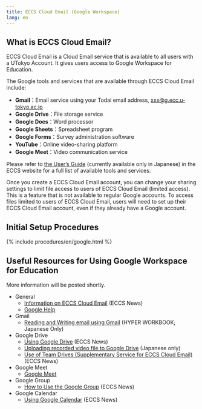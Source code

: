 ```yaml
---
title: ECCS Cloud Email (Google Workspace)
lang: en
---
```


## What is ECCS Cloud Email?

ECCS Cloud Email is a Cloud Email service that is available to all users with a UTokyo Account. It gives users access to Google Workspace for Education.  

The Google tools and services that are available through ECCS Cloud Email include: 

- **Gmail**：Email service using your Todai email address, xxx@g.ecc.u-tokyo.ac.jp
- **Google Drive**：File storage service
- **Google Docs**：Word processor
- **Google Sheets**：Spreadsheet program
- **Google Forms**：Survey administration software
- **YouTube**：Online video-sharing platform
- **Google Meet**：Video communication service

Please refer to [the User’s Guide](https://www.ecc.u-tokyo.ac.jp/announcement/2017/04/26_2495.html) (currently available only in Japanese) in the ECCS website for a full list of available tools and services. 


Once you create a ECCS Cloud Email account, you can change your sharing settings to limit file access to users of ECCS Cloud Email (limited access). This is a feature that is not available to regular Google accounts. To access files limited to users of ECCS Cloud Email, users will need to set up their ECCS Cloud Email account, even if they already have a Google account.

## Initial Setup Procedures

{% include procedures/en/google.html %}

## Useful Resources for Using Google Workspace for Education

More information will be posted shortly. 

- General
    - [Information on ECCS Cloud Email](https://www.ecc.u-tokyo.ac.jp/en/announcement/2016/06/07_2197.html) (ECCS News)
    - [Google Help](https://support.google.com/)
- Gmail
    - [Reading and Writing email using Gmail](https://hwb.ecc.u-tokyo.ac.jp/wp/literacy/email/gmail/) (HYPER WORKBOOK; Japanese Only)
- Google Drive
    - [Using Google Drive](https://www.ecc.u-tokyo.ac.jp/en/announcement/2017/05/17_2530.html) (ECCS News)
    - [Uploading recorded video file to Google Drive](/faculty_members/how/google/share_video) (Japanese only)
    - [Use of Team Drives (Supplementary Service for ECCS Cloud Email)](https://www.ecc.u-tokyo.ac.jp/en/announcement/2018/07/11_2822.html) (ECCS News)
- Google Meet
    - [Google Meet](/en/meet/)
- Google Group
    - [How to Use the Google Group](https://www.ecc.u-tokyo.ac.jp/en/announcement/2016/10/31_2362.html) (ECCS News)
- Google Calendar
    - [Using Google Calendar](https://www.ecc.u-tokyo.ac.jp/en/announcement/2017/05/17_2526.html) (ECCS News)
